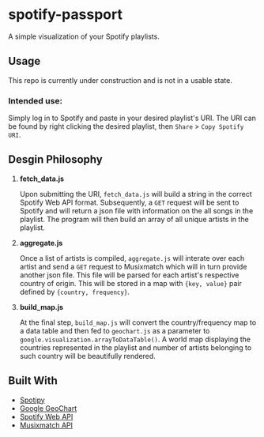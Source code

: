 # spotify-passport
A simple visualization of your Spotify playlists.

## Usage
This repo is currently under construction and is not in a usable state.

### Intended use:
Simply log in to Spotify and paste in your desired playlist's URI.
The URI can be found by right clicking the desired playlist, then `Share` > `Copy Spotify URI`.

## Desgin Philosophy
1. **fetch_data.js**

   Upon submitting the URI, `fetch_data.js` will build a string in the correct Spotify Web API format.
   Subsequently, a `GET` request will be sent to Spotify and will return a json file with information on the all songs in the playlist. The program will then build an array of all unique artists in the playlist.

2. **aggregate.js**

   Once a list of artists is compiled, `aggregate.js` will interate over each artist and send a `GET` request to Musixmatch which will in turn provide another json file. This file will be parsed for each artist's respective country of origin. This will be stored in a map with `{key, value}` pair defined by `{country, frequency}`.

3. **build_map.js**

   At the final step, `build_map.js` will convert the country/frequency map to a data table and then fed to `geochart.js` as a parameter to `google.visualization.arrayToDataTable()`. A world map displaying the countries represented in the playlist and number of artists belonging to such country will be beautifully rendered.

## Built With
+ [Spotipy](https://spotipy.readthedocs.io/en/2.12.0/)
+ [Google GeoChart](https://developers.google.com/chart/interactive/docs/gallery/geochart)
+ [Spotify Web API](https://developer.spotify.com/documentation/web-api/)
+ [Musixmatch API](https://developer.musixmatch.com/)